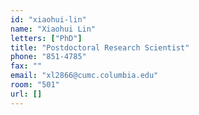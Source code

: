 ```yaml
---
id: "xiaohui-lin"
name: "Xiaohui Lin"
letters: ["PhD"]
title: "Postdoctoral Research Scientist"
phone: "851-4785"
fax: ""
email: "xl2866@cumc.columbia.edu"
room: "501"
url: []
---
```

